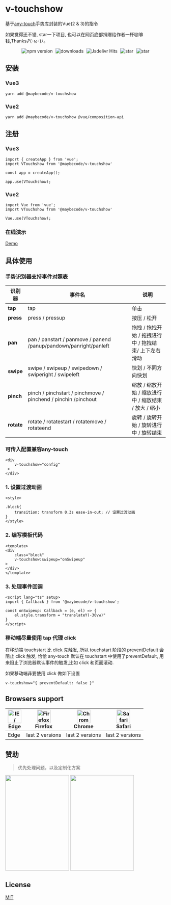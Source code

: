 
# v-touchshow

 基于[any-touch](https://github.com/any86/any-touch)手势库封装的Vue(2 & 3)的指令

<p align="left">
如果觉得还不错, star一下项目,
 也可以在网页底部捐赠给作者一杯咖啡钱,Thanks♪(･ω･)ﾉ。

</p>


 <p align="center" >
    <img src="https://img.shields.io/npm/v/@maybecode/v-touchshow?style=flat-square" alt="npm version"  style="margin-right:5px;" />
    <img src="https://img.shields.io/npm/dt/@maybecode/v-touchshow.svg?style=flat-square&color=#4fc08d" alt="downloads" style="margin-right:5px;"   />
    <img src="https://img.shields.io/jsdelivr/npm/hm/@maybecode/v-touchshow?style=flat-square" alt="Jsdelivr Hits" style="margin-right:5px;"  >

  <img src="https://img.shields.io/github/stars/maybeQHL/v-touchshow?style=flat-square&logo=GitHub" alt="star" style="margin-right:5px;"  >
   <img src="https://gitee.com/null_639_5368/v-touchshow/badge/star.svg?style=flat-square" alt="star">
</p>

## 安装
### Vue3
```
yarn add @maybecode/v-touchshow
```

### Vue2
```
yarn add @maybecode/v-touchshow @vue/composition-api
```

## 注册
### Vue3
```
import { createApp } from 'vue';
import VTouchshow from '@maybecode/v-touchshow'

const app = createApp();

app.use(VTouchshow);
```
### Vue2
```
import Vue from 'vue';
import VTouchshow from '@maybecode/v-touchshow'

Vue.use(VTouchshow);
```
### 在线演示

[Demo](http://null_639_5368.gitee.io/v-touchshow)


## 具体使用

### 手势识别器支持事件对照表

| 识别器     | 事件名                                                            | 说明                                                  |
| ---------- | ----------------------------------------------------------------- | ----------------------------------------------------- |
| **tap**    | tap                                                               | 单击                                                  |
| **press**  | press / pressup                                                   | 按压 / 松开                                           |
| **pan**    | pan / panstart / panmove / panend /panup/pandown/panright/panleft | 拖拽 / 拖拽开始 / 拖拽进行中 / 拖拽结束/ 上下左右滑动 |
| **swipe**  | swipe / swipeup / swipedown / swiperight / swipeleft              | 快划 / 不同方向快划                                   |
| **pinch**  | pinch / pinchstart / pinchmove / pinchend / pinchin /pinchout     | 缩放 / 缩放开始 / 缩放进行中 / 缩放结束 / 放大 / 缩小 |
| **rotate** | rotate / rotatestart / rotatemove / rotateend                     | 旋转 / 旋转开始 / 旋转进行中 / 旋转结束               |

### 可传入配置兼容any-touch
```
<div
    v-touchshow="config"
 >
</div>
```

### 1. 设置过渡动画
```
<style>

.block{
    transition: transform 0.3s ease-in-out; // 设置过渡动画
}
</style>
```
### 2. 编写模板代码
```
<template>
<div
    class="block"
    v-touchshow:swipeup="onSwipeup"
>
</div>
</template>
```


### 3. 处理事件回调
```
<script lang="ts" setup>
import { Callback } from '@maybecode/v-touchshow';

const onSwipeup: Callback = (e, el) => {
    el.style.transform = "translateY(-30vw)"
}
</script>

```
### 移动端尽量使用 tap 代理 click
在移动端 touchstart 比 click 先触发, 所以 touchstart 阶段的 preventDefault 会阻止 click 触发, 恰恰 any-touch 默认在 touchstart 中使用了preventDefault, 用来阻止了浏览器默认事件的触发,比如 click 和页面滚动.

如果移动端非要使用 click 做如下设置

```v-touchshow="{ preventDefault: false }"```
## Browsers support

| [<img src="https://raw.githubusercontent.com/alrra/browser-logos/master/src/edge/edge_48x48.png" alt="IE / Edge" width="42px" height="42px" />](https://godban.github.io/browsers-support-badges/)</br>Edge | [<img src="https://raw.githubusercontent.com/alrra/browser-logos/master/src/firefox/firefox_48x48.png" alt="Firefox" width="42px" height="42px" />](https://godban.github.io/browsers-support-badges/)</br>Firefox | [<img src="https://raw.githubusercontent.com/alrra/browser-logos/master/src/chrome/chrome_48x48.png" alt="Chrome" width="42px" height="42px" />](https://godban.github.io/browsers-support-badges/)</br>Chrome | [<img src="https://raw.githubusercontent.com/alrra/browser-logos/master/src/safari/safari_48x48.png" alt="Safari" width="42px" height="42px" />](https://godban.github.io/browsers-support-badges/)</br>Safari |
| ----------------------------------------------------------------------------------------------------------------------------------------------------------------------------------------------------------- | ------------------------------------------------------------------------------------------------------------------------------------------------------------------------------------------------------------------ | -------------------------------------------------------------------------------------------------------------------------------------------------------------------------------------------------------------- | -------------------------------------------------------------------------------------------------------------------------------------------------------------------------------------------------------------- |
| Edge                                                                                                                                                                                                        | last 2 versions                                                                                                                                                                                                    | last 2 versions                                                                                                                                                                                                | last 2 versions                                                                                                                                                                                                |


## 赞助
> 优先处理问题，以及定制化方案
> 
<img src="https://common-1251804846.cos.ap-guangzhou.myqcloud.com/%E5%BE%AE%E4%BF%A1%E5%9B%BE%E7%89%87_20220224134022.jpg" width=200 height=300>
<img src="https://common-1251804846.cos.ap-guangzhou.myqcloud.com/%E5%BE%AE%E4%BF%A1%E5%9B%BE%E7%89%87_20220224134028.jpg" width=200 height=300>

## License

[MIT](./LICENSE)